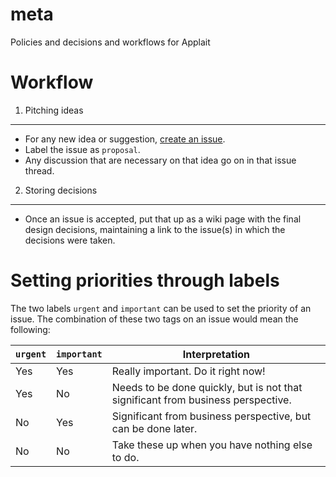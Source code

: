 meta
====

Policies and decisions and workflows for Applait

Workflow
========

1. Pitching ideas
-----------------
 - For any new idea or suggestion, [create an issue](https://github.com/applait/meta/issues/new).
 - Label the issue as `proposal`.
 - Any discussion that are necessary on that idea go on in that issue thread.

2. Storing decisions
--------------------
 - Once an issue is accepted, put that up as a wiki page with the final design decisions, maintaining a link to the issue(s) in which the decisions were taken.

Setting priorities through labels
=================================

The two labels `urgent` and `important` can be used to set the priority of an issue. The combination of these two tags on an issue would mean the following:

`urgent` | `important` | Interpretation
---------|-------------|-----------------
Yes      | Yes         | Really important. Do it right now!
Yes      | No          | Needs to be done quickly, but is not that significant from business perspective.
No       | Yes         | Significant from business perspective, but can be done later.
No       | No          | Take these up when you have nothing else to do.
